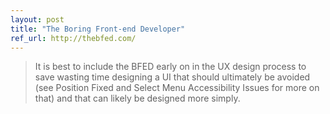 ```yaml
---
layout: post
title: "The Boring Front-end Developer"
ref_url: http://thebfed.com/
---
```


> It is best to include the BFED early on in the UX design process to save wasting time designing a UI that should ultimately be avoided (see Position Fixed and Select Menu Accessibility Issues for more on that) and that can likely be designed more simply.
